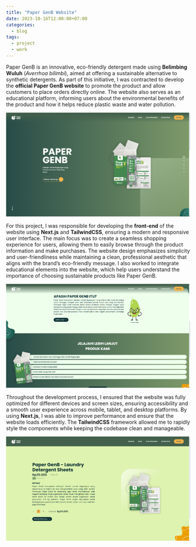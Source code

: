 ```yaml
---
title: "Paper GenB Website"
date: 2023-10-16T12:00:00+07:00
categories:
  - blog
tags:
  - project
  - work
---
```


Paper GenB is an innovative, eco-friendly detergent made using **Belimbing Wuluh** (*Averrhoa bilimbi*), aimed at offering a sustainable alternative to synthetic detergents. As part of this initiative, I was contracted to develop the **official Paper GenB website** to promote the product and allow customers to place orders directly online. The website also serves as an educational platform, informing users about the environmental benefits of the product and how it helps reduce plastic waste and water pollution.

![PaperGenB1](/assets/images/PaperGenB1.png)

For this project, I was responsible for developing the **front-end** of the website using **Next.js** and **TailwindCSS**, ensuring a modern and responsive user interface. The main focus was to create a seamless shopping experience for users, allowing them to easily browse through the product information and make purchases. The website design emphasizes simplicity and user-friendliness while maintaining a clean, professional aesthetic that aligns with the brand’s eco-friendly message. I also worked to integrate educational elements into the website, which help users understand the importance of choosing sustainable products like Paper GenB.

![PaperGenB2](/assets/images/PaperGenB2.png)

Throughout the development process, I ensured that the website was fully optimized for different devices and screen sizes, ensuring accessibility and a smooth user experience across mobile, tablet, and desktop platforms. By using **Next.js**, I was able to improve performance and ensure that the website loads efficiently. The **TailwindCSS** framework allowed me to rapidly style the components while keeping the codebase clean and manageable.

![PaperGenB3](/assets/images/PaperGenB3.png)